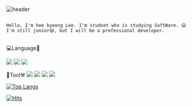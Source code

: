 


![header](https://capsule-render.vercel.app/api?type=waving&color=timeAuto&height=300&section=header&text=반갑습니다.이희경입니다.%20&fontSize=30)



<pre>
<code>
Hello, I'm hee kyeong Lee. I'm studnet who is studying SoftWare. 😃
I'm still junior😅, but I will be a professional developer.
</code>
</pre>


💻Language📓

<img src="https://img.shields.io/badge/JAVA-FFCA28?style=flat-square&logo=java&logoColor=white"/>
<img src="https://img.shields.io/badge/C++-FFCA28?style=flat-square&logo=c++&logoColor=white"/>
<img src="https://img.shields.io/badge/Python-FFCA28?style=flat-square&logo=python&logoColor=white"/>


🧰Tool⚒️
    <img src="https://img.shields.io/badge/VScode-FFCA28?style=flat-square&logo=vscode&logoColor=white"/>
<img src="https://img.shields.io/badge/Eclipse-FFCA28?style=flat-square&logo=eclipse&logoColor=white"/>
<img src="https://img.shields.io/badge/UnityEngine-FFCA28?style=flat-square&logo=unity&logoColor=white"/>
<img src="https://img.shields.io/badge/GitHub-FFCA28?style=flat-square&logo=github&logoColor=white"/>


[![Top Langs](https://github-readme-stats.vercel.app/api/top-langs/?username=mmm5910&layout=compact)](https://github.com/mmm5910/github-readme-stats)


[![Hits](https://hits.seeyoufarm.com/api/count/incr/badge.svg?url=https%3A%2F%2Fgithub.com%2Fmmm5910%2Fhit-counter&count_bg=%23A7A5C8&title_bg=%235B5D7A&icon=&icon_color=%23E7E7E7&title=hits&edge_flat=false)](https://hits.seeyoufarm.com)
